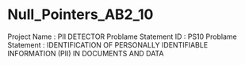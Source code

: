 # Null_Pointers_AB2_10

Project Name : PII DETECTOR
Problame Statement ID : PS10
Problame Statement :  IDENTIFICATION OF PERSONALLY IDENTIFIABLE INFORMATION (PII) IN DOCUMENTS AND DATA
